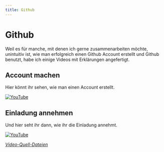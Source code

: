 ```yaml
---
title: Github
---
```


# Github

Weil es für manche, mit denen ich gerne zusammenarbeiten möchte, unintuitiv ist,
wie man erfolgreich einen Github Account erstellt und Github benutzt, habe ich
einige Videos mit Erklärungen angefertigt.

## Account machen

Hier könnt ihr sehen, wie man einen Account erstellt.

[![YouTube](http://i.ytimg.com/vi/D4knZaiP2gM/hqdefault.jpg)](https://www.youtube.com/watch?v=D4knZaiP2gM)

## Einladung annehmen

Und hier seht ihr dann, wie ihr die Einladung annehmt.

[![YouTube](http://i.ytimg.com/vi/_DcOqPaewao/hqdefault.jpg)](https://www.youtube.com/watch?v=_DcOqPaewao)

_[Video-Quell-Dateien](magnet:?xt=urn:btih:736254a0e8ffcd059ae4fc4dcc529048df5b9de7&dn=github-videos)_
